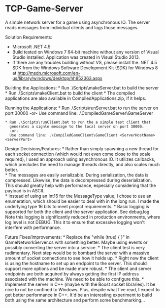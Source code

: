 # TCP-Game-Server
A simple network server for a game using asynchronous IO. 
The server reads messages from individual clients and logs those messages. 
	
Solution Requirements:
   * Microsoft .NET 4.5 
   * Build tested on Windows 7 64-bit machine without any version of Visual 
     Studio installed. Application was created in Visual Studio 2013. 
   * If there are any troubles building without VS, please install the .NET 4.5
     SDK from the Windows Software Development Kit (SDK) for Windows 8 at
	 http://msdn.microsoft.com/en-us/library/windows/desktop/hh852363.aspx
	 
Building the Applications:
	* Run .\Scripts\makeServer.bat to build the server
	* Run .\Scripts\makeClient.bat to build the client
	* The compiled applications are also available in CompiledApplications.zip,
	  if it helps. 
	
Running the Applications:
	* Run .\Scripts\runServer.bat to run the server on port 30000
	  -or- 
	  Use command line: .\CompiledGameServer\GameServer <ServerPort>
	  
	* Run .\Scripts\runClient.bat to run the a simple test client that
	  generates a signle message to the local server on port 30000. 
	  -or-
	  Use command line: .\CompiledGameClient\GameClient <ServerHostName> <ServerPort>
	  
Design Decisions/Features:
	* Rather than simply spawning a new thread for each socket connection (which 
      would not even come close to the scale required), I used an approach using 
      asynchronous IO. It utilizes callbacks, which precludes the need to manage 
	  threads directly, and also scales much better.  
    * The messages are easily serializable. During serialization, the data is 
	  compressed. Likewise, the data is decompressed during deserialization. 
	  This should greatly help with performance, especially considering that 
	  the payload is in ASCII.  
	* Instead of using an Int16 for the MessageType value, I chose to use an 
      enumeration, which should be easier to deal with in the long run. I made 
	  the underlying type 16 bits to meet project requirements. 
	* Basic logging is supported for both the client and the server application. 
	  See debug.log. Note this logging is significantly reduced in production
	  environments, where log level is not DEBUG. This it to ensure that 
	  excessive logging won't interfere with performance. 
	
Future Fixes/Improvements:
    * Replace the "while (true) { }" in GameNetworkServer.cs with something
	  better. Maybe using events or possibly converting the server into a service.
	* The client test is very rudimentary. Next step would be to bombard the 
	  server with a massive amount of socket connections to see how it holds up. 
	* Right now the client is using the hostname to set up an endpoint to the 
	  server. This should support more options and be made more robust. 
	* The client and server endpoints are both acquired by always getting the first
  	  IP address associated with the machine. We need to be able to configure this. 
    * Implement the server in C++ (maybe with the Boost socket libraries). It be 
	  nice to not be confined to Windows. Plus, despite what I've read, I expect 
	  to get better performance in C++. It'd be an interesting experiment to 
	  build both using the same architecture and perform some benchmarking... 